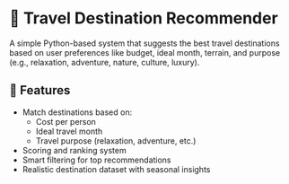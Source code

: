 # 🧳 Travel Destination Recommender

A simple Python-based system that suggests the best travel destinations based on user preferences like budget, ideal month, terrain, and purpose (e.g., relaxation, adventure, nature, culture, luxury).

## 🚀 Features

- Match destinations based on:
  - Cost per person
  - Ideal travel month
  - Travel purpose (relaxation, adventure, etc.)
- Scoring and ranking system
- Smart filtering for top recommendations
- Realistic destination dataset with seasonal insights

